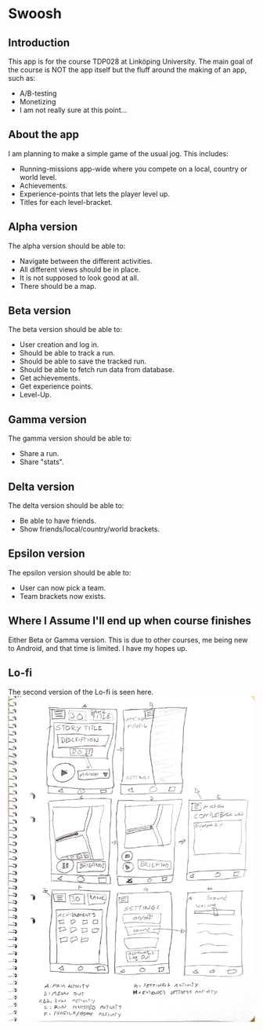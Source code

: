 # Swoosh

## Introduction
This app is for the course TDP028 at Linköping University.
The main goal of the course is NOT the app itself but the fluff around the making of an app, such as:
* A/B-testing
* Monetizing
* I am not really sure at this point...

## About the app
I am planning to make a simple game of the usual jog.
This includes:
* Running-missions app-wide where you compete on a local, country or world level.
* Achievements.
* Experience-points that lets the player level up.
* Titles for each level-bracket.

## Alpha version
The alpha version should be able to:
* Navigate between the different activities.
* All different views should be in place.
* It is not supposed to look good at all.
* There should be a map.

## Beta version
The beta version should be able to:
* User creation and log in.
* Should be able to track a run.
* Should be able to save the tracked run.
* Should be able to fetch run data from database.
* Get achievements.
* Get experience points.
* Level-Up.

## Gamma version
The gamma version should be able to:
* Share a run.
* Share "stats".

## Delta version
The delta version should be able to:
* Be able to have friends.
* Show friends/local/country/world brackets.

## Epsilon version
The epsilon version should be able to:
* User can now pick a team.
* Team brackets now exists.

## Where I Assume I'll end up when course finishes
Either Beta or Gamma version. This is due to other courses, me being new to Android, and that time is limited.
I have my hopes up.

## Lo-fi
The second version of the Lo-fi is seen here.
![](Lofi/Lofiv2.jpg)
